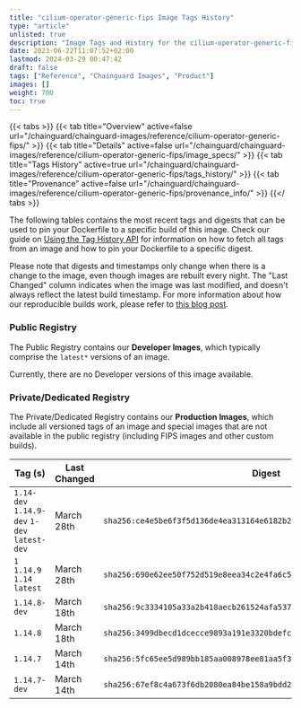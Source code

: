 ```yaml
---
title: "cilium-operator-generic-fips Image Tags History"
type: "article"
unlisted: true
description: "Image Tags and History for the cilium-operator-generic-fips Chainguard Image"
date: 2023-06-22T11:07:52+02:00
lastmod: 2024-03-29 00:47:42
draft: false
tags: ["Reference", "Chainguard Images", "Product"]
images: []
weight: 700
toc: true
---
```


{{< tabs >}}
{{< tab title="Overview" active=false url="/chainguard/chainguard-images/reference/cilium-operator-generic-fips/" >}}
{{< tab title="Details" active=false url="/chainguard/chainguard-images/reference/cilium-operator-generic-fips/image_specs/" >}}
{{< tab title="Tags History" active=true url="/chainguard/chainguard-images/reference/cilium-operator-generic-fips/tags_history/" >}}
{{< tab title="Provenance" active=false url="/chainguard/chainguard-images/reference/cilium-operator-generic-fips/provenance_info/" >}}
{{</ tabs >}}

The following tables contains the most recent tags and digests that can be used to pin your Dockerfile to a specific build of this image. Check our guide on [Using the Tag History API](/chainguard/chainguard-images/using-the-tag-history-api/) for information on how to fetch all tags from an image and how to pin your Dockerfile to a specific digest.

Please note that digests and timestamps only change when there is a change to the image, even though images are rebuilt every night. The "Last Changed" column indicates when the image was last modified, and doesn't always reflect the latest build timestamp. For more information about how our reproducible builds work, please refer to [this blog post](https://www.chainguard.dev/unchained/reproducing-chainguards-reproducible-image-builds).

### Public Registry
The Public Registry contains our **Developer Images**, which typically comprise the `latest*` versions of an image.

Currently, there are no Developer versions of this image available.

### Private/Dedicated Registry
The Private/Dedicated Registry contains our **Production Images**, which include all versioned tags of an image and special images that are not available in the public registry (including FIPS images and other custom builds).

| Tag (s)                                       | Last Changed | Digest                                                                    |
|-----------------------------------------------|--------------|---------------------------------------------------------------------------|
|  `1.14-dev` `1.14.9-dev` `1-dev` `latest-dev` | March 28th   | `sha256:ce4e5be6f3f5d136de4ea313164e6182b2a766c244b144a3d93a6e339f03039d` |
|  `1` `1.14.9` `1.14` `latest`                 | March 28th   | `sha256:690e62ee50f752d519e8eea34c2e4fa6c5a33886951dfde5b82b937a84eb93e2` |
|  `1.14.8-dev`                                 | March 18th   | `sha256:9c3334105a33a2b418aecb261524afa537db47fecd4849b91f3beaae0973f2f8` |
|  `1.14.8`                                     | March 18th   | `sha256:3499dbecd1dcecce9893a191e3320bdefc40cb55b4a4b28cf3d5e5c5a2a81eb0` |
|  `1.14.7`                                     | March 14th   | `sha256:5fc65ee5d989bb185aa008978ee81aa5f35b1960d9a703e8d393315a29fd56b8` |
|  `1.14.7-dev`                                 | March 14th   | `sha256:67ef8c4a673f6db2080ea84be158a9bdd27310a0c4d66d8643887adcbbb7d507` |

